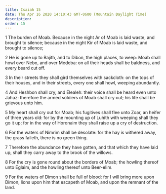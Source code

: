 ```yaml
---
title: Isaiah 15
date: Thu Apr 16 2020 14:10:43 GMT-0600 (Mountain Daylight Time)
description: 
order: 15
---
```


<p>
  1 The burden of Moab. Because in the night Ar of Moab is laid waste, and
  brought to silence; because in the night Kir of Moab is laid waste, and
  brought to silence;
</p>
<p>
  2 He is gone up to Bajith, and to Dibon, the high places, to weep: Moab shall
  howl over Nebo, and over Medeba: on all their heads shall be baldness, and
  every beard cut off.
</p>
<p>
  3 In their streets they shall gird themselves with sackcloth: on the tops of
  their houses, and in their streets, every one shall howl, weeping abundantly.
</p>
<p>
  4 And Heshbon shall cry, and Elealeh: their voice shall be heard even unto
  Jahaz: therefore the armed soldiers of Moab shall cry out; his life shall be
  grievous unto him.
</p>
<p>
  5 My heart shall cry out for Moab; his fugitives shall flee unto Zoar, an
  heifer of three years old: for by the mounting up of Luhith with weeping shall
  they go it up; for in the way of Horonaim they shall raise up a cry of
  destruction.
</p>
<p>
  6 For the waters of Nimrim shall be desolate: for the hay is withered away,
  the grass faileth, there is no green thing.
</p>
<p>
  7 Therefore the abundance they have gotten, and that which they have laid up,
  shall they carry away to the brook of the willows.
</p>
<p>
  8 For the cry is gone round about the borders of Moab; the howling thereof
  unto Eglaim, and the howling thereof unto Beer-elim.
</p>
<p>
  9 For the waters of Dimon shall be full of blood: for I will bring more upon
  Dimon, lions upon him that escapeth of Moab, and upon the remnant of the land.
</p>
